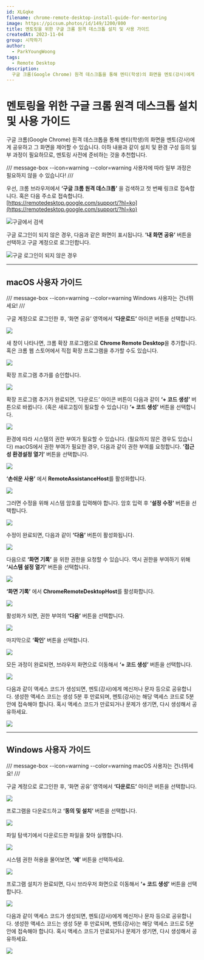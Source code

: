```yaml
---
id: XLGqke
filename: chrome-remote-desktop-install-guide-for-mentoring
image: https://picsum.photos/id/149/1200/800
title: 멘토링을 위한 구글 크롬 원격 데스크톱 설치 및 사용 가이드
createdAt: 2023-11-04
group: 시작하기
author: 
  - ParkYoungWoong
tags:
  - Remote Desktop
description: 
  구글 크롬(Google Chrome) 원격 데스크톱을 통해 멘티(학생)의 화면을 멘토(강사)에게 공유하고 그 화면을 제어할 수 있습니다. 설치 및 환경 구성 등의 일부 과정이 필요하므로, 멘토링 사전에 준비하는 것을 추천합니다.
---
```


# 멘토링을 위한 구글 크롬 원격 데스크톱 설치 및 사용 가이드

구글 크롬(Google Chrome) 원격 데스크톱을 통해 멘티(학생)의 화면을 멘토(강사)에게 공유하고 그 화면을 제어할 수 있습니다.
이하 내용과 같이 설치 및 환경 구성 등의 일부 과정이 필요하므로, 멘토링 사전에 준비하는 것을 추천합니다.

/// message-box --icon=warning --color=warning
사용자에 따라 일부 과정은 필요하지 않을 수 있습니다!
///

우선, 크롬 브라우저에서 **‘구글 크롬 원격 데스크톱’** 을 검색하고 첫 번째 링크로 접속합니다.
혹은 다음 주소로 접속합니다.
[https://remotedesktop.google.com/support/?hl=ko](https://remotedesktop.google.com/support/?hl=ko)

![구글에서 검색](./assets/s1.JPG)

구글 로그인이 되지 않은 경우, 다음과 같은 화면이 표시됩니다.
**’내 화면 공유’** 버튼을 선택하고 구글 계정으로 로그인합니다.

![구글 로그인이 되지 않은 경우](./assets/s2.JPG)

---

## macOS 사용자 가이드

/// message-box --icon=warning --color=warning
Windows 사용자는 건너뛰세요!
///

구글 계정으로 로그인한 후,
‘화면 공유’ 영역에서 **‘다운로드’** 아이콘 버튼을 선택합니다.

![](./assets/s3.JPG)

새 창이 나타나면, 크롬 확장 프로그램으로 **Chrome Remote Desktop**을 추가합니다.
혹은 크롬 웹 스토어에서 직접 확장 프로그램을 추가할 수도 있습니다.

![](./assets/s4.JPG)

확장 프로그램 추가를 승인합니다.

![](./assets/s5.JPG)

확장 프로그램 추가가 완료되면, ‘다운로드’ 아이콘 버튼이 다음과 같이 **‘+ 코드 생성’** 버튼으로 바뀝니다. (혹은 새로고침이 필요할 수 있습니다)
**’+ 코드 생성’** 버튼을 선택합니다.

![](./assets/s6.JPG)

환경에 따라 시스템의 권한 부여가 필요할 수 있습니다. (필요하지 않은 경우도 있습니다)
macOS에서 권한 부여가 필요한 경우, 다음과 같이 권한 부여를 요청합니다.
**’접근성 환경설정 열기’** 버튼을 선택합니다.

![](./assets/s7.JPG)

**‘손쉬운 사용’** 에서 **RemoteAssistanceHost**를 활성화합니다.

![](./assets/s8.JPG)

그러면 수정을 위해 시스템 암호를 입력해야 합니다.
암호 입력 후 **‘설정 수정’** 버튼을 선택합니다.

![](./assets/s9.JPG)

수정이 완료되면, 다음과 같이 **‘다음’** 버튼이 활성화됩니다.

![](./assets/s10.JPG)

다음으로 **‘화면 기록’** 을 위한 권한을 요청할 수 있습니다.
역시 권한을 부여하기 위해 **‘시스템 설정 열기’** 버튼을 선택합니다.

![](./assets/s11.JPG)

**‘화면 기록’** 에서 **ChromeRemoteDesktopHost**를 활성화합니다.

![](./assets/s12.JPG)

활성화가 되면, 권한 부여의 **‘다음’** 버튼을 선택합니다.

![](./assets/s13.JPG)

마지막으로 **‘확인’** 버튼을 선택합니다.

![](./assets/s14.JPG)

모든 과정이 완료되면, 브라우저 화면으로 이동해서 **‘+ 코드 생성’** 버튼을 선택합니다.

![](./assets/s6.JPG)

다음과 같이 액세스 코드가 생성되면, 멘토(강사)에게 메신저나 문자 등으로 공유합니다.
생성한 액세스 코드는 생성 5분 후 만료되며, 멘토(강사)는 해당 액세스 코드로 5분 안에 접속해야 합니다.
혹시 액세스 코드가 만료되거나 문제가 생기면, 다시 생성해서 공유하세요.

![](./assets/s15.JPG)

---

## Windows 사용자 가이드

/// message-box --icon=warning --color=warning
macOS 사용자는 건너뛰세요!
///

구글 계정으로 로그인한 후,
‘화면 공유’ 영역에서 **‘다운로드’** 아이콘 버튼을 선택합니다.

![](./assets/s16.JPG)

프로그램을 다운로드하고 **‘동의 및 설치’** 버튼을 선택합니다.

![](./assets/s17.JPG)

파일 탐색기에서 다운로드한 파일을 찾아 실행합니다.

![](./assets/s18.JPG)

시스템 권한 허용을 물어보면, **‘예’** 버튼을 선택하세요.

![](./assets/s19.JPG)

프로그램 설치가 완료되면, 다시 브라우저 화면으로 이동해서 **‘+ 코드 생성’** 버튼을 선택합니다.

![](./assets/s20.JPG)

다음과 같이 액세스 코드가 생성되면, 멘토(강사)에게 메신저나 문자 등으로 공유합니다.
생성한 액세스 코드는 생성 5분 후 만료되며, 멘토(강사)는 해당 액세스 코드로 5분 안에 접속해야 합니다.
혹시 액세스 코드가 만료되거나 문제가 생기면, 다시 생성해서 공유하세요.

![](./assets/s21.JPG)